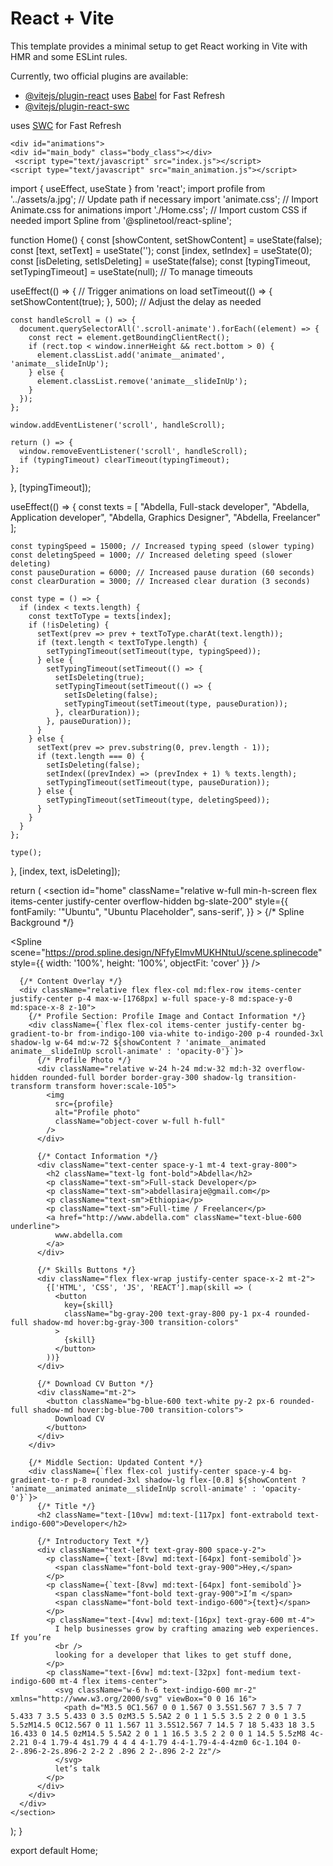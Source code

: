 # React + Vite

This template provides a minimal setup to get React working in Vite with HMR and some ESLint rules.

Currently, two official plugins are available:

- [@vitejs/plugin-react](https://github.com/vitejs/vite-plugin-react/blob/main/packages/plugin-react/README.md) uses [Babel](https://babeljs.io/) for Fast Refresh
- [@vitejs/plugin-react-swc](https://github.com/vitejs/vite-plugin-react-swc) 

uses [SWC](https://swc.rs/) for Fast Refresh


    <div id="animations">
    <div id="main_body" class="body_class"></div>
     <script type="text/javascript" src="index.js"></script>
    <script type="text/javascript" src="main_animation.js"></script>


import { useEffect, useState } from 'react';
import profile from '../assets/a.jpg'; // Update path if necessary
import 'animate.css'; // Import Animate.css for animations
import './Home.css'; // Import custom CSS if needed
import Spline from '@splinetool/react-spline';

function Home() {
  const [showContent, setShowContent] = useState(false);
  const [text, setText] = useState('');
  const [index, setIndex] = useState(0);
  const [isDeleting, setIsDeleting] = useState(false);
  const [typingTimeout, setTypingTimeout] = useState(null); // To manage timeouts

  useEffect(() => {
    // Trigger animations on load
    setTimeout(() => {
      setShowContent(true);
    }, 500); // Adjust the delay as needed

    const handleScroll = () => {
      document.querySelectorAll('.scroll-animate').forEach((element) => {
        const rect = element.getBoundingClientRect();
        if (rect.top < window.innerHeight && rect.bottom > 0) {
          element.classList.add('animate__animated', 'animate__slideInUp');
        } else {
          element.classList.remove('animate__slideInUp');
        }
      });
    };

    window.addEventListener('scroll', handleScroll);

    return () => {
      window.removeEventListener('scroll', handleScroll);
      if (typingTimeout) clearTimeout(typingTimeout);
    };
  }, [typingTimeout]);

  useEffect(() => {
    const texts = [
      "Abdella, Full-stack developer",
      "Abdella, Application developer",
      "Abdella, Graphics Designer",
      "Abdella, Freelancer"
    ];

    const typingSpeed = 15000; // Increased typing speed (slower typing)
    const deletingSpeed = 1000; // Increased deleting speed (slower deleting)
    const pauseDuration = 6000; // Increased pause duration (60 seconds)
    const clearDuration = 3000; // Increased clear duration (3 seconds)

    const type = () => {
      if (index < texts.length) {
        const textToType = texts[index];
        if (!isDeleting) {
          setText(prev => prev + textToType.charAt(text.length));
          if (text.length < textToType.length) {
            setTypingTimeout(setTimeout(type, typingSpeed));
          } else {
            setTypingTimeout(setTimeout(() => {
              setIsDeleting(true);
              setTypingTimeout(setTimeout(() => {
                setIsDeleting(false);
                setTypingTimeout(setTimeout(type, pauseDuration));
              }, clearDuration));
            }, pauseDuration));
          }
        } else {
          setText(prev => prev.substring(0, prev.length - 1));
          if (text.length === 0) {
            setIsDeleting(false);
            setIndex((prevIndex) => (prevIndex + 1) % texts.length);
            setTypingTimeout(setTimeout(type, pauseDuration));
          } else {
            setTypingTimeout(setTimeout(type, deletingSpeed));
          }
        }
      }
    };

    type();
  }, [index, text, isDeleting]);

  return (
    <section
      id="home"
      className="relative w-full min-h-screen flex items-center justify-center overflow-hidden bg-slate-200"
      style={{
        fontFamily: '"Ubuntu", "Ubuntu Placeholder", sans-serif',
      }}
    >
      {/* Spline Background */}
      <div className="absolute inset-0 z-0">
        <Spline
          scene="https://prod.spline.design/NFfyEImvMUKHNtuU/scene.splinecode"
          style={{ width: '100%', height: '100%', objectFit: 'cover' }}
        />
      </div>

      {/* Content Overlay */}
      <div className="relative flex flex-col md:flex-row items-center justify-center p-4 max-w-[1768px] w-full space-y-8 md:space-y-0 md:space-x-8 z-10">
        {/* Profile Section: Profile Image and Contact Information */}
        <div className={`flex flex-col items-center justify-center bg-gradient-to-br from-indigo-100 via-white to-indigo-200 p-4 rounded-3xl shadow-lg w-64 md:w-72 ${showContent ? 'animate__animated animate__slideInUp scroll-animate' : 'opacity-0'}`}>
          {/* Profile Photo */}
          <div className="relative w-24 h-24 md:w-32 md:h-32 overflow-hidden rounded-full border border-gray-300 shadow-lg transition-transform transform hover:scale-105">
            <img
              src={profile}
              alt="Profile photo"
              className="object-cover w-full h-full"
            />
          </div>

          {/* Contact Information */}
          <div className="text-center space-y-1 mt-4 text-gray-800">
            <h2 className="text-lg font-bold">Abdella</h2>
            <p className="text-sm">Full-stack Developer</p>
            <p className="text-sm">abdellasiraje@gmail.com</p>
            <p className="text-sm">Ethiopia</p>
            <p className="text-sm">Full-time / Freelancer</p>
            <a href="http://www.abdella.com" className="text-blue-600 underline">
              www.abdella.com
            </a>
          </div>

          {/* Skills Buttons */}
          <div className="flex flex-wrap justify-center space-x-2 mt-2">
            {['HTML', 'CSS', 'JS', 'REACT'].map(skill => (
              <button
                key={skill}
                className="bg-gray-200 text-gray-800 py-1 px-4 rounded-full shadow-md hover:bg-gray-300 transition-colors"
              >
                {skill}
              </button>
            ))}
          </div>

          {/* Download CV Button */}
          <div className="mt-2">
            <button className="bg-blue-600 text-white py-2 px-6 rounded-full shadow-md hover:bg-blue-700 transition-colors">
              Download CV
            </button>
          </div>
        </div>

        {/* Middle Section: Updated Content */}
        <div className={`flex flex-col justify-center space-y-4 bg-gradient-to-r p-8 rounded-3xl shadow-lg flex-[0.8] ${showContent ? 'animate__animated animate__slideInUp scroll-animate' : 'opacity-0'}`}>
          {/* Title */}
          <h2 className="text-[10vw] md:text-[117px] font-extrabold text-indigo-600">Developer</h2>

          {/* Introductory Text */}
          <div className="text-left text-gray-800 space-y-2">
            <p className={`text-[8vw] md:text-[64px] font-semibold`}>
              <span className="font-bold text-gray-900">Hey,</span>
            </p>
            <p className={`text-[8vw] md:text-[64px] font-semibold`}>
              <span className="font-bold text-gray-900">I’m </span>
              <span className="font-bold text-indigo-600">{text}</span>
            </p>
            <p className="text-[4vw] md:text-[16px] text-gray-600 mt-4">
              I help businesses grow by crafting amazing web experiences. If you’re
              <br />
              looking for a developer that likes to get stuff done,
            </p>
            <p className="text-[6vw] md:text-[32px] font-medium text-indigo-600 mt-4 flex items-center">
              <svg className="w-6 h-6 text-indigo-600 mr-2" xmlns="http://www.w3.org/2000/svg" viewBox="0 0 16 16">
                <path d="M3.5 0C1.567 0 0 1.567 0 3.5S1.567 7 3.5 7 7 5.433 7 3.5 5.433 0 3.5 0zM3.5 5.5A2 2 0 1 1 5.5 3.5 2 2 0 0 1 3.5 5.5zM14.5 0C12.567 0 11 1.567 11 3.5S12.567 7 14.5 7 18 5.433 18 3.5 16.433 0 14.5 0zM14.5 5.5A2 2 0 1 1 16.5 3.5 2 2 0 0 1 14.5 5.5zM8 4c-2.21 0-4 1.79-4 4s1.79 4 4 4 4-1.79 4-4-1.79-4-4-4zm0 6c-1.104 0-2-.896-2-2s.896-2 2-2 2 .896 2 2-.896 2-2 2z"/>
              </svg>
              let’s talk
            </p>
          </div>
        </div>
      </div>
    </section>
  );
}

export default Home;
